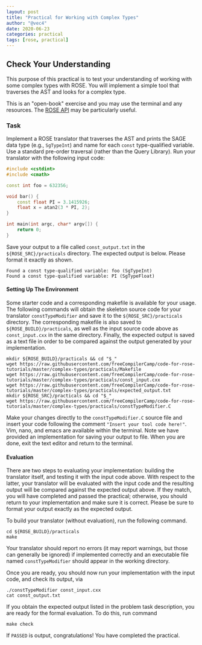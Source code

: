 ```yaml
---
layout: post
title: "Practical for Working with Complex Types"
author: "@vec4"
date: 2020-06-23
categories: practical
tags: [rose, practical]
---
```


## Check Your Understanding ##
This purpose of this practical is to test your understanding of working with some complex types with ROSE. You will implement a simple tool that traverses the AST and looks for a complex type.

This is an "open-book" exercise and you may use the terminal and any resources. The [ROSE API](http://rosecompiler.org/ROSE_HTML_Reference/index.html) may be particularly useful.

### Task ###
Implement a ROSE translator that traverses the AST and prints the SAGE data type (e.g., `SgTypeInt`) and name for each `const` type-qualified variable. Use a standard pre-order traversal (rather than the Query Library). Run your translator with the following input code:

```c++
#include <cstdint>
#include <cmath>

const int foo = 632356;

void bar() {
	const float PI = 3.1415926;
	float x = atan2(3 * PI, 2);
}

int main(int argc, char* argv[]) {
	return 0;
}
```

Save your output to a file called `const_output.txt` in the `${ROSE_SRC}/practicals` directory. The expected output is below. Please format it exactly as shown.

```
Found a const type-qualified variable: foo (SgTypeInt)
Found a const type-qualified variable: PI (SgTypeFloat)
```

#### Setting Up The Environment ####
Some starter code and a corresponding makefile is available for your usage. The following commands will obtain the skeleton source code for your translator `constTypeModifier` and save it to the `${ROSE_SRC}/practicals` directory. The corresponding makefile is also saved to `${ROSE_BUILD}/practicals`, as well as the input source code above as `const_input.cxx` in the same directory. Finally, the expected output is saved as a text file in order to be compared against the output generated by your implementation.

```.term1
mkdir ${ROSE_BUILD}/practicals && cd "$_"
wget https://raw.githubusercontent.com/freeCompilerCamp/code-for-rose-tutorials/master/complex-types/practicals/Makefile
wget https://raw.githubusercontent.com/freeCompilerCamp/code-for-rose-tutorials/master/complex-types/practicals/const_input.cxx
wget https://raw.githubusercontent.com/freeCompilerCamp/code-for-rose-tutorials/master/complex-types/practicals/expected_output.txt
mkdir ${ROSE_SRC}/practicals && cd "$_"
wget https://raw.githubusercontent.com/freeCompilerCamp/code-for-rose-tutorials/master/complex-types/practicals/constTypeModifier.C
```

Make your changes directly to the `constTypeModifier.C` source file and insert your code following the comment `"Insert your tool code here!"`. Vim, nano, and emacs are available within the terminal. Note we have provided an implementation for saving your output to file. When you are done, exit the text editor and return to the terminal.

#### Evaluation ####
There are two steps to evaluating your implementation: building the translator itself, and testing it with the input code above. With respect to the latter, your translator will be evaluated with the input code and the resulting output will be compared against the expected output above. If they match, you will have completed and passed the practical; otherwise, you should return to your implementation and make sure it is correct. Please be sure to format your output exactly as the expected output.

To build your translator (without evaluation), run the following command.
```.term1
cd ${ROSE_BUILD}/practicals
make
```
Your translator should report no errors (it may report warnings, but those can generally be ignored) if implemented correctly and an executable file named `constTypeModifier` should appear in the working directory.

Once you are ready, you should now run your implementation with the input code, and check its output, via
```.term1
./constTypeModifier const_input.cxx
cat const_output.txt
```
If you obtain the expected output listed in the problem task description, you are ready for the formal evaluation. To do this, run command
```.term1
make check
```
If `PASSED` is output, congratulations! You have completed the practical.
